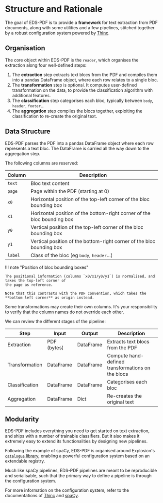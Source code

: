 # Structure and Rationale

The goal of EDS-PDF is to provide a **framework** for text extraction from PDF documents,
along with some utilities and a few pipelines, stitched together by a robust configuration
system powered by [Thinc](https://thinc.ai/docs/usage-config).

## Organisation

The core object within EDS-PDF is the `reader`, which organises the extraction along four
well-defined steps:

1. The **extraction** step extracts text blocs from the PDF and compiles them into a pandas DataFrame
   object, where each row relates to a single bloc.
2. The **transformation** step is optional. It computes user-defined transformation on the data,
   to provide the classification algorithm with additional features.
3. The **classification** step categorises each bloc, typically between `body`, `header`, `footer`...
4. The **aggregation** step compiles the blocs together, exploiting the classification to re-create the original text.

## Data Structure

EDS-PDF parses the PDF into a pandas DataFrame object where each row represents a text bloc.
The DataFrame is carried all the way down to the aggregation step.

The following columns are reserved:

| Column  | Description                                                             |
| ------- | ----------------------------------------------------------------------- |
| `text`  | Bloc text content                                                       |
| `page`  | Page within the PDF (starting at 0)                                     |
| `x0`    | Horizontal position of the top-left corner of the bloc bounding box     |
| `x1`    | Horizontal position of the bottom-right corner of the bloc bounding box |
| `y0`    | Vertical position of the top-left corner of the bloc bounding box       |
| `y1`    | Vertical position of the bottom-right corner of the bloc bounding box   |
| `label` | Class of the bloc (eg `body`, `header`...)                              |

!!! note "Position of bloc bounding boxes"

    The positional information (columns `x0/x1/y0/y1`) is normalised, and takes the top-left corner of
    the page as reference.

    Note that this contrasts with the PDF convention, which takes the **bottom left corner** as origin instead.

Some transformations may create their own columns. It's your responsibility to verify that
the column names do not override each other.

We can review the different stages of the pipeline:

| Step           | Input       | Output    | Description                                       |
| -------------- | ----------- | --------- | ------------------------------------------------- |
| Extraction     | PDF (bytes) | DataFrame | Extracts text blocs from the PDF                  |
| Transformation | DataFrame   | DataFrame | Compute hand-defined transformations on the blocs |
| Classification | DataFrame   | DataFrame | Categorises each bloc                             |
| Aggregation    | DataFrame   | Dict      | Re-creates the original text                      |

## Modularity

EDS-PDF includes everything you need to get started on text extraction, and ships with a number
of trainable classifiers. But it also makes it extremely easy to extend its functionalities by
designing new pipelines.

Following the example of spaCy, EDS-PDF is organised around Explosion's
[`catalogue` library](https://github.com/explosion/catalogue), enabling a powerful configuration
system based on an extendable registry.

Much like spaCy pipelines, EDS-PDF pipelines are meant to be reproducible and serialisable,
such that the primary way to define a pipeline is through the configuration system.

For more information on the configuration system, refer to the documentations of
[Thinc](https://thinc.ai/docs/usage-config) and [spaCy](https://spacy.io/usage/training#config).
